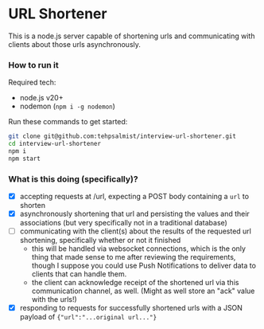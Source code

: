 # URL Shortener

This is a node.js server capable of shortening urls and communicating with clients about those urls asynchronously.

### How to run it

Required tech:

- node.js v20+
- nodemon (`npm i -g nodemon`)

Run these commands to get started:

```sh
git clone git@github.com:tehpsalmist/interview-url-shortener.git
cd interview-url-shortener
npm i
npm start
```

### What is this doing (specifically)?

- [x] accepting requests at /url, expecting a POST body containing a `url` to shorten
- [x] asynchronously shortening that url and persisting the values and their associations (but very specifically not in a traditional database)
- [ ] communicating with the client(s) about the results of the requested url shortening, specifically whether or not it finished
  - this will be handled via websocket connections, which is the only thing that made sense to me after reviewing the requirements, though I suppose you could use Push Notifications to deliver data to clients that can handle them.
  - the client can acknowledge receipt of the shortened url via this communication channel, as well. (Might as well store an "ack" value with the urls!)
- [x] responding to requests for successfully shortened urls with a JSON payload of `{"url":"...original url..."}`
